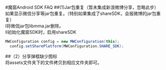 #魔窗Android SDK FAQ
##(1)Jar包重复（暂未集成新浪微博分享，忽略此步）<br>
如果显示微信分享等jar包重复。（特别如果集成了shareSDK，会报微博的jar包重复）<br>
Ⅰ将微信jar包libmma.jar删除。<br>
Ⅱ初始化魔窗SDK时，启用shareSDK<br>
```java
MWConfiguration config = new MWConfiguration(this);
  config.setSharePlatform(MWConfiguration.SHARE_SDK);
```
##（2）分享弹框缺少图标<br>
将assets文件夹下的文件拷贝到相应文件夹即可。

 
